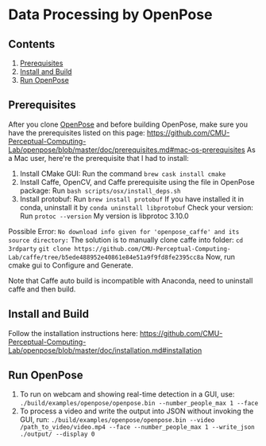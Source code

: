 Data Processing by OpenPose
==========================

## Contents
1. [Prerequisites](#prerequisites)
2. [Install and Build](#install-build)
3. [Run OpenPose](#run)

## Prerequisites
After you clone [OpenPose](https://github.com/CMU-Perceptual-Computing-Lab/openpose/) and before building OpenPose, make sure you have the prerequisites listed on this page: https://github.com/CMU-Perceptual-Computing-Lab/openpose/blob/master/doc/prerequisites.md#mac-os-prerequisites
As a Mac user, here're the prerequisite that I had to install:
1. Install CMake GUI: Run the command ```brew cask install cmake```
2. Install Caffe, OpenCV, and Caffe prerequisite using the file in OpenPose package: Run ```bash scripts/osx/install_deps.sh```
3. Install protobuf: Run ```brew install protobuf```
If you have installed it in conda, uninstall it by ```conda uninstall libprotobuf```
Check your version: Run ```protoc --version```
My version is libprotoc 3.10.0

Possible Error:
```No download info given for 'openpose_caffe' and its source directory:```
The solution is to manually clone caffe into folder:
```cd 3rdparty```
```git clone https://github.com/CMU-Perceptual-Computing-Lab/caffe/tree/b5ede488952e40861e84e51a9f9fd8fe2395cc8a```
Now, run cmake gui to Configure and Generate.

Note that Caffe auto build is incompatible with Anaconda, need to uninstall caffe and then build.

## Install and Build
Follow the installation instructions here: https://github.com/CMU-Perceptual-Computing-Lab/openpose/blob/master/doc/installation.md#installation

## Run OpenPose
1. To run on webcam and showing real-time detection in a GUI, use: ```./build/examples/openpose/openpose.bin --number_people_max 1 --face```
2. To process a video and write the output into JSON without invoking the GUI, run: ```./build/examples/openpose/openpose.bin --video /path_to_video/video.mp4 --face --number_people_max 1 --write_json ./output/ --display 0```

